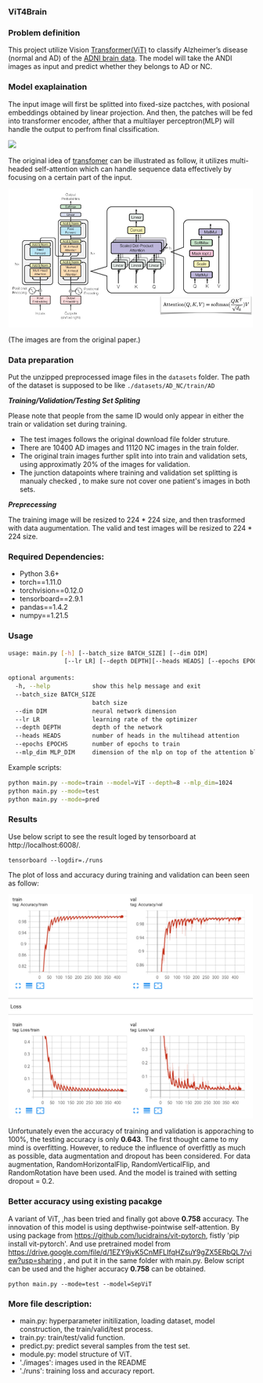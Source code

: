 ### ViT4Brain

### Problem definition

This project utilize Vision <a href='https://arxiv.org/abs/2010.11929'>Transformer(ViT)</a> to classify Alzheimer’s disease (normal and AD) of the <a href='http://adni.loni.usc.edu/'>ADNI brain data</a>. The model will take the ANDI images as input and predict whether they belongs to AD or NC.

### Model exaplaination

The input image will first be splitted into fixed-size pactches, with posional embeddings obtained by linear projection. And then, the patches will be fed into transformer encoder, afther that a multilayer perceptron(MLP) will handle the output to perfrom final clssification.

<img src="./images/vit.gif" width="500px"></img>


The original idea of <a href='https://proceedings.neurips.cc/paper/2017/file/3f5ee243547dee91fbd053c1c4a845aa-Paper.pdf'>transfomer</a> can be illustrated as follow, it utilizes multi-headed self-attention which can handle sequence data effectively by focusing on a certain part of the input.


<img src="./images/transformer.png" width="500px"></img>

(The images are from the original paper.)

### Data preparation
Put the unzipped preprocessed image files in the `datasets` folder. The path of the dataset is supposed to be like `./datasets/AD_NC/train/AD`


***Training/Validation/Testing Set Spliting***

Please note that  people from the same ID would only appear in either the train or validation set during training.

* The test images follows the original download file folder struture.
* There are 10400 AD images and 11120 NC images in the train folder. 
* The original train images further split into into train and validation sets, using approximatly 20% of the images for validation.
* The junction datapoints where training and validation set splitting is manualy checked , to make sure not cover one patient's images in both sets.

***Preprecessing***

The training image will be resized to 224 * 224 size, and then  trasformed with data augumentation. The valid and test images will be resized to 224 * 224 size.
### Required Dependencies:

* Python 3.6+
* torch==1.11.0
* torchvision==0.12.0
* tensorboard==2.9.1
* pandas==1.4.2
* numpy==1.21.5




### Usage
```bash
usage: main.py [-h] [--batch_size BATCH_SIZE] [--dim DIM] 
                [--lr LR] [--depth DEPTH][--heads HEADS] [--epochs EPOCHS] [--mlp_dim MLP_DIM]

optional arguments:
  -h, --help            show this help message and exit
  --batch_size BATCH_SIZE
                        batch size
  --dim DIM             neural network dimension
  --lr LR               learning rate of the optimizer
  --depth DEPTH         depth of the network
  --heads HEADS         number of heads in the multihead attention
  --epochs EPOCHS       number of epochs to train
  --mlp_dim MLP_DIM     dimension of the mlp on top of the attention block
```

Example scripts:
```bash
python main.py --mode=train --model=ViT --depth=8 --mlp_dim=1024
python main.py --mode=test
python main.py --mode=pred
```

### Results
Use below script to see the result loged by tensorboard at http://localhost:6008/.
```
tensorboard --logdir=./runs   
```
The plot of loss and accuracy during training and validation can been seen as follow:

<img src="./images/train_valid_plot.png" width="500px"></img>

Unfortunately even the accuracy of training and validation is apporaching to 100%, the testing accuracy is only **$0.643$**. The first thought came to my mind is overfitting. However, to reduce the influence of overfittly as much as possible, data augmentation and dropout has been considered. For data augmentation, RandomHorizontalFlip, RandomVerticalFlip, and RandomRotation have been used. And the model is trained with setting dropout = $0.2$.

### Better accuracy using existing pacakge
A variant of ViT, ,has been tried and finally got above **$0.758$** accuracy. The innovation of this model is using depthwise-pointwise self-attention.
By using package from https://github.com/lucidrains/vit-pytorch, fistly  'pip install vit-pytorch'. And use pretrained model from https://drive.google.com/file/d/1EZY9jvK5CnMFLIfqHZsuY9gZX5ERbQL7/view?usp=sharing , and put it in the same folder with main.py.
Below script can be used and the higher accuracy **$0.758$** can be obtained.
```
python main.py --mode=test --model=SepViT
```

### More file description:
* main.py: hyperparameter initilization, loading dataset, model construction, the train/valid/test process.
* train.py: train/test/valid function.
* predict.py: predict several samples from the test set.
* module.py: model structure of ViT.
* './images': images used in the README
* './runs': training loss and accuracy report. 


